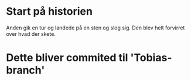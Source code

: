 # Start på historien

Anden gik en tur og landede på en sten og slog sig.
Den blev helt forvirret over hvad der skete.

# Dette bliver commited til 'Tobias-branch'
